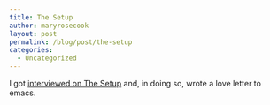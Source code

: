 ```yaml
---
title: The Setup
author: maryrosecook
layout: post
permalink: /blog/post/the-setup
categories:
  - Uncategorized
---
```

I got [interviewed on The Setup][1] and, in doing so, wrote a love letter to emacs.

 [1]: http://mary.rose.cook.usesthis.com